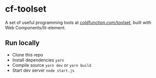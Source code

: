 # cf-toolset

A set of useful programming tools at [coldfunction.com/toolset](https://coldfunction.com/toolset), built with Web Components/lit-element.

## Run locally

- Clone this repo
- Install dependencies `yarn`
- Compile source `yarn dev` or `yarn build`
- Start dev server `node start.js`

